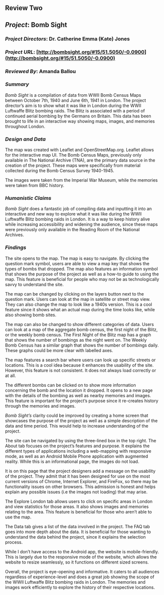 ## Review Two

## *Project*: Bomb Sight

### *Project Directors*: Dr. Catherine Emma (Kate) Jones

### *Project URL*: [http://bombsight.org/#15/51.5050/-0.0900](http://bombsight.org/#15/51.5050/-0.0900)

### *Reviewed By*: Amanda Ballou 

### *Summary*

*Bomb Sight* is a compilation of data from WWII Bomb Census Maps between October 7th, 1940 and June 6th, 1941 in London.  The project director’s aim is to show what it was like in London during the WWII Luftwaffe Blitz bombing raids.  The Blitz is associated with a period of continued aerial bombing by the Germans on Britain.  This data has been brought to life in an interactive way showing maps, images, and memories throughout London.

### *Design and Data*

The map was created with Leaflet and OpenStreetMap.org.  Leaflet allows for the interactive map UI.  The Bomb Census Maps, previously only available in The National Archive (TNA), are the primary data source in the creation of the project.  These maps were specifically from material collected during the Bomb Census Survey 1940-1945. 

The images were taken from the Imperial War Museum, while the memories were taken from BBC history.     

### *Humanistic Claims*

*Bomb Sight* does a fantastic job of compiling data and inputting it into an interactive and new way to explore what it was like during the WWII Luftwaffe Blitz bombing raids in London.  It is a way to keep history alive while increasing accessibility and widening the audience, since these maps were previously only available in the Reading Room of the National Archives.  

### *Findings*

The site opens to the map.  The map is easy to navigate.  By clicking the question mark symbol, users are able to view a map key that shows the types of bombs that dropped.  The map also features an information symbol that shows the purpose of the project as well as a how-to guide to using the map.  This feature is beneficial for people who may not be as technologically savvy to understand the site.  

The map can be changed by clicking on the layers button next to the question mark.  Users can look at the map in satellite or street map view.  They can also change the map to look like a 1940s version.  This is a cool feature since it shows what an actual map during the time looks like, while also showing bomb sites.  

The map can also be changed to show different categories of data.  Users can look at a map of the aggregate bomb census, the first night of the Blitz, or the weekly bomb census.  The First Night of the Blitz map has a graph that shows the number of bombings as the night went on.  The Weekly Bomb Census has a similar graph that shows the number of bombings daily.  These graphs could be more clear with labelled axes.   

The map features a search bar where users can look up specific streets or locations.  This is a cool idea because it enhances the usability of the site.  However,  this feature is not consistent.  It does not always load correctly or at all.

The different bombs can be clicked on to show more information concerning the bomb and the location it dropped.  It opens to a new page with the details of the bombing as well as nearby memories and images.  This feature is important for the project’s purpose since it re-creates history through the memories and images.  

*Bomb Sight’s* clarity could be improved by creating a home screen that showcases the purpose of the project as well as a simple description of the data and time period.  This would help to increase understanding of the project.   

The site can be navigated by using the three-lined box in the top right.  The About tab focuses on the project’s features and purpose.  It explains the different types of applications including a web-mapping with responsive mode, as well as an Android Mobile Phone application with augmented reality.  While this is an informational page, the images do not load.  

It is on this page that the project designers add a message on the usability of the project.  They admit that it has been designed for use on the most current versions of Chrome, Internet Explorer, and FireFox, so there may be functionality issues on other browsers.  This admission is honest and helps explain any possible issues (i.e the images not loading) that may arise. 

The Explore London tab allows users to click on specific areas in London and view statistics for those areas.  It also shows images and memories relating to the area.  This feature is beneficial for those who aren’t able to use the map.   

The Data tab gives a list of the data involved in the project.  The FAQ tab goes into more depth about the data.  It is beneficial for those wanting to understand the data behind the project, since it explains the selection process.

While I don’t have access to the Android app, the website is mobile-friendly.  This is largely due to the responsive mode of the website, which allows the website to resize seamlessly, so it functions on different sized screens.

Overall, the project is eye-opening and informative.  It caters to all audiences regardless of experience-level and does a great job showing the scope of the WWII Luftwaffe Blitz bombing raids in London.  The memories and images work efficiently to explore the history of their respective locations.     
